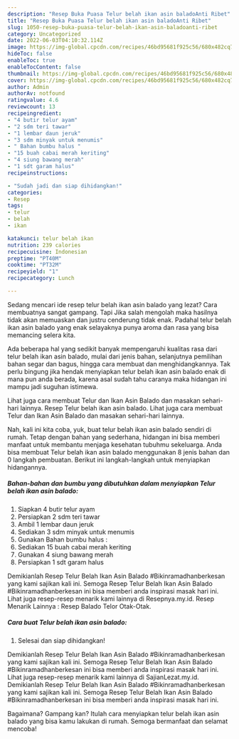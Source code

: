 ```yaml
---
description: "Resep Buka Puasa Telur belah ikan asin baladoAnti Ribet"
title: "Resep Buka Puasa Telur belah ikan asin baladoAnti Ribet"
slug: 1050-resep-buka-puasa-telur-belah-ikan-asin-baladoanti-ribet
category: Uncategorized
date: 2022-06-03T04:10:32.114Z
image: https://img-global.cpcdn.com/recipes/46bd95681f925c56/680x482cq70/telur-belah-ikan-asin-balado-foto-resep-utama.jpg
hideToc: false
enableToc: true
enableTocContent: false
thumbnail: https://img-global.cpcdn.com/recipes/46bd95681f925c56/680x482cq70/telur-belah-ikan-asin-balado-foto-resep-utama.jpg
cover: https://img-global.cpcdn.com/recipes/46bd95681f925c56/680x482cq70/telur-belah-ikan-asin-balado-foto-resep-utama.jpg
author: Admin
authorAv: notfound
ratingvalue: 4.6
reviewcount: 13
recipeingredient:
- "4 butir telur ayam"
- "2 sdm teri tawar"
- "1 lembar daun jeruk"
- "3 sdm minyak untuk menumis"
- " Bahan bumbu halus "
- "15 buah cabai merah keriting"
- "4 siung bawang merah"
- "1 sdt garam halus"
recipeinstructions:

- "Sudah jadi dan siap dihidangkan!"
categories:
- Resep
tags:
- telur
- belah
- ikan

katakunci: telur belah ikan 
nutrition: 239 calories
recipecuisine: Indonesian
preptime: "PT40M"
cooktime: "PT32M"
recipeyield: "1"
recipecategory: Lunch

---
```



Sedang mencari ide resep telur belah ikan asin balado yang lezat? Cara membuatnya sangat gampang. Tapi Jika salah mengolah maka hasilnya tidak akan memuaskan dan justru cenderung tidak enak. Padahal telur belah ikan asin balado yang enak selayaknya punya aroma dan rasa yang bisa memancing selera kita.


Ada beberapa hal yang sedikit banyak mempengaruhi kualitas rasa dari telur belah ikan asin balado, mulai dari jenis bahan, selanjutnya pemilihan bahan segar dan bagus, hingga cara membuat dan menghidangkannya. Tak perlu bingung jika hendak menyiapkan telur belah ikan asin balado enak di mana pun anda berada, karena asal sudah tahu caranya maka hidangan ini mampu jadi suguhan istimewa.

Lihat juga cara membuat Telur dan Ikan Asin Balado dan masakan sehari-hari lainnya. Resep Telur belah ikan asin balado. Lihat juga cara membuat Telur dan Ikan Asin Balado dan masakan sehari-hari lainnya.


Nah, kali ini kita coba, yuk, buat telur belah ikan asin balado sendiri di rumah. Tetap dengan bahan yang sederhana, hidangan ini bisa memberi manfaat untuk membantu menjaga kesehatan tubuhmu sekeluarga. Anda bisa membuat Telur belah ikan asin balado menggunakan 8 jenis bahan dan 0 langkah pembuatan. Berikut ini langkah-langkah untuk menyiapkan hidangannya.

<!--inarticleads1-->

##### Bahan-bahan dan bumbu yang dibutuhkan dalam menyiapkan Telur belah ikan asin balado:

1. Siapkan 4 butir telur ayam
1. Persiapkan 2 sdm teri tawar
1. Ambil 1 lembar daun jeruk
1. Sediakan 3 sdm minyak untuk menumis
1. Gunakan  Bahan bumbu halus :
1. Sediakan 15 buah cabai merah keriting
1. Gunakan 4 siung bawang merah
1. Persiapkan 1 sdt garam halus


Demikianlah Resep Telur Belah Ikan Asin Balado #Bikinramadhanberkesan yang kami sajikan kali ini. Semoga Resep Telur Belah Ikan Asin Balado #Bikinramadhanberkesan ini bisa memberi anda inspirasi masak hari ini. Lihat juga resep-resep menarik kami lainnya di Resepnya.my.id. Resep Menarik Lainnya : Resep Balado Telor Otak-Otak. 

<!--inarticleads2-->

##### Cara buat Telur belah ikan asin balado:


1. Selesai dan siap dihidangkan!

Demikianlah Resep Telur Belah Ikan Asin Balado #Bikinramadhanberkesan yang kami sajikan kali ini. Semoga Resep Telur Belah Ikan Asin Balado #Bikinramadhanberkesan ini bisa memberi anda inspirasi masak hari ini. Lihat juga resep-resep menarik kami lainnya di SajianLezat.my.id. Demikianlah Resep Telur Belah Ikan Asin Balado #Bikinramadhanberkesan yang kami sajikan kali ini. Semoga Resep Telur Belah Ikan Asin Balado #Bikinramadhanberkesan ini bisa memberi anda inspirasi masak hari ini. 

Bagaimana? Gampang kan? Itulah cara menyiapkan telur belah ikan asin balado yang bisa kamu lakukan di rumah. Semoga bermanfaat dan selamat mencoba!
